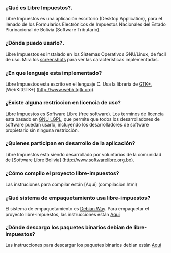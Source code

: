
### ¿Qué es Libre Impuestos?.
Libre Impuestos es una aplicación escritorio (Desktop Application), para el
llenado de los Formularios Electrónicos de Impuestos Nacionales del Estado
Plurinacional de Bolivia (Software Tributario).

### ¿Dónde puedo usarlo?.
Libre Impuestos es instalado en los Sistemas Operativos GNU/Linux, de facil de uso. Mira los [screenshots](screenshots.html) para ver las características implementadas.

### ¿En que lenguaje esta implementado?
Libre Impuestos esta escrito en el lenguaje C. Usa la libreria de [GTK+](http://www.gtk.org), [WebKitGTK+] (http://www.webkitgtk.org).

### ¿Existe alguna restriccion en licencia de uso?
Libre Impuestos es Software Libre (free software). Los terminos de licencia esta basado en [GNU LGPL](http://www.gnu.org/licenses/lgpl-2.1.html), que permite que todos los desarrolladores de software puedan usarlo, incluyendo los desarrolladores de software propietario sin ninguna restricción.

### ¿Quienes participan en desarrollo de la aplicación?
Libre Impuestos esta siendo desarrollado por voluntarios de la comunidad de [Software Libre Bolivia] (http://www.softwarelibre.org.bo).

### ¿Cómo compilo el proyecto libre-impuestos?

Las instruciones para compilar están [Aquí] (compilacion.html)

### ¿Qué sistema de empaquetamiento usa libre-impuestos?

El sistema de empaquetamiento es [Debian Way](https://wiki.debian.org/IntroDebianPackaging). Para empaquetar el proyecto libre-impuestos, las instrucciones están [Aquí](empaquetamiento-debian.html)

### ¿Dónde descargo los paquetes binarios debian de libre-impuestos?

Las instrucciones para descargar los paquetes binarios debian están [Aquí](empaquetamiento-debian-binary.html)